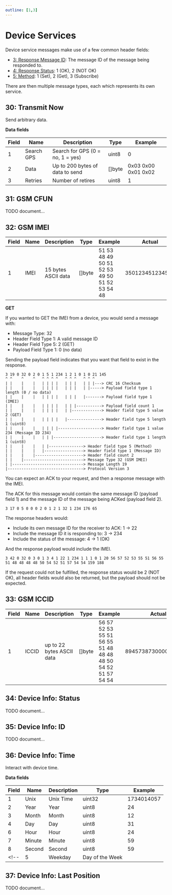 ```yaml
---
outline: [1,3]
---
```


<script setup>
import GenerateConsts from '../../../components/GenerateConsts.vue'
</script>

# Device Services

Device service messages make use of a few common header fields:

- [3: Response Message ID](./../headers#_3-response-message-id): The message ID of the message being responded to.
- [4: Response Status](./../headers#_4-response-status): 1 (OK), 2 (NOT OK)
- [5: Method](./../headers#_5-method): 1 (Set), 2 (Get), 3 (Subscribe)

There are then multiple message types, each which represents its own service.

## 30: Transmit Now

Send arbitrary data.


**Data fields**

| Field | Name       | Description                      | Type   | Example |
| ----- | ---------- | -------------------------------- | ------ | ------- |
| 1     | Search GPS | Search for GPS (0 = no, 1 = yes) | uint8  | 0       |
| 2     | Data       | Up to 200 bytes of data to send  | []byte | 0x03 0x00 0x01 0x02 |
| 3     | Retries    | Number of retires                | uint8  | 1 |
<!-- Priority -->

## 31: GSM CFUN

TODO document...

## 32: GSM IMEI

<!-- <GenerateConsts :prefix="'MH_'" :enumName="'MyEnum'" :dataPath="'messages/32/data'"/> -->

| Field | Name       | Description                      | Type   | Example | Actual |
| ----- | ---------- | -------------------------------- | ------ | ------- | - |
| 1     | IMEI | 15 bytes ASCII data | []byte  | 51 53 48 49 50 51 52 53 49 50 51 52 53 54 48 | 350123451234560 |

**GET**

If you wanted to GET the IMEI from a device, you would send a message with:
 - Message Type: 32
 - Header Field Type 1: A valid message ID
 - Header Field Type 5: 2 (GET)
 - Payload Field Type 1: 0 (no data)

Sending the payload field indicates that you want that field to exist in the response.

```
3 19 0 32 0 2 0 1 5 1 234 1 2 1 0 1 0 21 145
^ ^    ^    ^   ^ ^ ^ ^   ^ ^ ^   ^ ^ ^
| |    |    |   | | | |   | | |   | | |---> CRC 16 Checksum
| |    |    |   | | | |   | | |   | |-----> Payload field type 1 length (0 / no data)
| |    |    |   | | | |   | | |   |-------> Payload field type 1 (IMEI)
| |    |    |   | | | |   | | |-----------> Payload field count 1
| |    |    |   | | | |   | |-------------> Header field type 5 value 2 (GET)
| |    |    |   | | | |   |---------------> Header field type 5 length 1 (uint8)
| |    |    |   | | | |-------------------> Header field type 1 value 234 (Message ID 234)
| |    |    |   | | |---------------------> Header field type 1 length 1 (uint8)
| |    |    |   | |---------------> Header field type 5 (Method)
| |    |    |   |-----------------> Header field type 1 (Message ID)
| |    |    |---------------------> Header field count 2
| |    |--------------------------> Message Type 32 (GSM IMEI)
| |-------------------------------> Message Length 19
|---------------------------------> Protocol Version 3
```

You can expect an ACK to your request, and then a response message with the IMEI.

The ACK for this message would contain the same message ID (payload field 1) and the message ID of the message being ACKed (payload field 2).

`3 17 0 5 0 0 0 2 0 1 2 1 32 1 234 176 65`

The response headers would:
 - Include its own message ID for the receiver to ACK: 1 -> 22
 - Include the message ID it is responding to: 3 -> 234
 - Include the status of the message: 4 -> 1 (OK)

And the response payload would include the IMEI.

`3 42 0 32 0 3 0 1 3 4 1 22 1 234 1 1 1 0 1 20 56 57 52 53 55 51 56 55 51 48 48 48 48 50 54 52 51 57 54 54 159 188`

If the request could not be fulfilled, the response status would be 2 (NOT OK), all header fields would also be returned, but the payload should not be expected.


## 33: GSM ICCID

| Field | Name       | Description                      | Type   | Example | Actual |
| ----- | ---------- | -------------------------------- | ------ | ------- | - |
| 1     | ICCID | up to 22 bytes ASCII data | []byte  | 56 57 52 53 55 51 56 55 51 48 48 48 48 50 54 52 51 57 54 54  | 89457387300002643966 |

## 34: Device Info: Status

TODO document...

## 35: Device Info: ID

TODO document...

## 36: Device Info: Time

Interact with device time.

**Data fields**

| Field | Name     | Description       | Type | Example |
| ----- | -------- | ----------------- | ---- | ---- |
| 1     | Unix     | Unix Time         | uint32 | 1734014057 |
| 2     | Year     | Year              | uint8 | 24 |
| 3     | Month    | Month             | uint8 | 12 |
| 4     | Day     | Day              | uint8 | 31 |
| 6     | Hour     | Hour              | uint8 | 24 |
| 7     | Minute   | Minute            | uint8 | 59 |
| 8     | Second   | Second            | uint8 | 59 |
<!-- | 5     | Weekday  | Day of the Week   | | | -->

<!-- TODO, should year be a full year instead of just 24...?! -->

## 37: Device Info: Last Position

TODO document...
